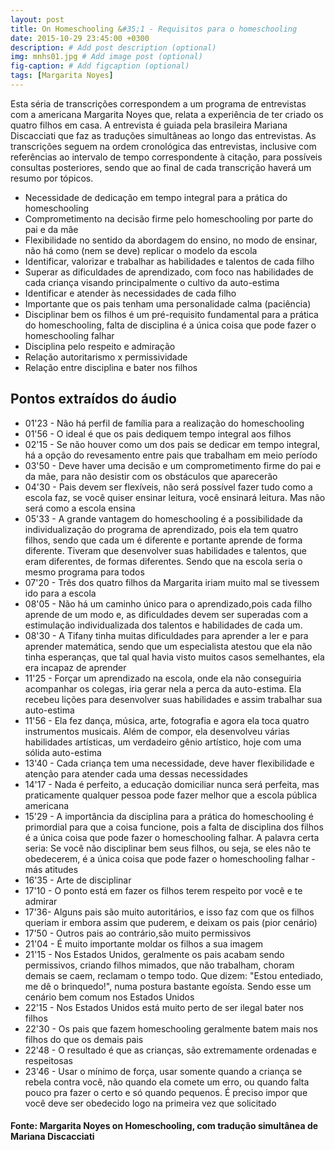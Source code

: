 ```yaml
---
layout: post
title: On Homeschooling &#35;1 - Requisitos para o homeschooling
date: 2015-10-29 23:45:00 +0300
description: # Add post description (optional)
img: mnhs01.jpg # Add image post (optional)
fig-caption: # Add figcaption (optional)
tags: [Margarita Noyes]
---
```


Esta séria de transcrições correspondem a um programa de entrevistas com a americana Margarita Noyes que, relata a experiência de ter criado os quatro filhos em casa. A entrevista é guiada pela brasileira Mariana Discacciati que faz as traduções simultâneas ao longo das entrevistas. As transcrições seguem na ordem cronológica das entrevistas, inclusive com referências ao intervalo de tempo correspondente à citação, para possíveis consultas posteriores, sendo que ao final de cada transcrição haverá um resumo por tópicos.

* Necessidade de dedicação em tempo integral para a prática do homeschooling 
* Comprometimento na decisão firme pelo homeschooling por parte do pai e da mãe
* Flexibilidade no sentido da abordagem do ensino, no modo de ensinar, não há como (nem se deve) replicar o modelo da escola
* Identificar, valorizar e trabalhar as habilidades e talentos de cada filho
* Superar as dificuldades de aprendizado, com foco nas habilidades de cada criança visando principalmente o cultivo da auto-estima
* Identificar e atender às necessidades de cada filho
* Importante que os pais tenham uma personalidade calma (paciência)
* Disciplinar bem os filhos é um pré-requisito fundamental para a prática do homeschooling, falta de disciplina é a única coisa que pode fazer o homeschooling falhar
* Disciplina pelo respeito e admiração
* Relação autoritarismo x permissividade
* Relação entre disciplina e bater nos filhos

## Pontos extraídos do áudio

* 01'23 - Não há perfil de família para a realização do homeschooling
* 01'56 - O ideal é que os pais dediquem tempo integral aos filhos
* 02'15 - Se não houver como um dos pais se dedicar em tempo integral, há a opção do revesamento entre pais que trabalham em meio período
* 03'50 - Deve haver uma decisão e um comprometimento firme do pai e da mãe, para não desistir com os obstáculos que aparecerão
* 04'30 - Pais devem ser flexíveis, não será possível fazer tudo como a escola faz, se você quiser ensinar leitura, você ensinará leitura. Mas não será como a escola ensina
* 05'33 - A grande vantagem do homeschooling é a possibilidade da individualização do programa de aprendizado, pois ela tem quatro filhos, sendo que cada um é diferente e portante aprende de forma diferente. Tiveram que desenvolver suas habilidades e talentos, que eram diferentes, de formas diferentes. Sendo que na escola seria o mesmo programa para todos
* 07'20 - Três dos quatro filhos da Margarita iriam muito mal se tivessem ido para a escola
* 08'05 - Não há um caminho único para o aprendizado,pois cada filho aprende de um modo e, as dificuldades devem ser superadas com a estimulação individualizada dos talentos e habilidades de cada um.
* 08'30 - A Tifany tinha muitas dificuldades para aprender a ler e para aprender matemática, sendo que um especialista atestou que ela não tinha esperanças, que tal qual havia visto muitos casos semelhantes, ela era incapaz de aprender
* 11'25 - Forçar um aprendizado na escola, onde ela não conseguiria acompanhar os colegas, iria gerar nela a perca da auto-estima. Ela recebeu lições para desenvolver suas habilidades e assim trabalhar sua auto-estima
* 11'56 - Ela fez dança, música, arte, fotografia e agora ela toca quatro instrumentos musicais. Além de compor, ela desenvolveu várias habilidades artísticas, um verdadeiro gênio artístico, hoje com uma sólida auto-estima
* 13'40 - Cada criança tem uma necessidade, deve haver flexibilidade e atenção para atender cada uma dessas necessidades
* 14'17 - Nada é perfeito, a educação domiciliar nunca será perfeita, mas praticamente qualquer pessoa pode fazer melhor que a escola pública americana
* 15'29 - A importância da disciplina para a prática do homeschooling é primordial para que a coisa funcione, pois a falta de disciplina dos filhos é a única coisa que pode fazer o homeschooling falhar. A palavra certa seria: Se você não disciplinar bem seus filhos, ou seja, se eles não te obedecerem, é a única coisa que pode fazer o homeschooling falhar - más atitudes
* 16'35 - Arte de disciplinar
* 17'10 - O ponto está em fazer os filhos terem respeito por você e te admirar
* 17'36- Alguns pais são muito autoritários, e isso faz com que os filhos queriam ir embora assim que puderem, e deixam os pais (pior cenário)
* 17'50 - Outros pais ao contrário,são muito permissivos
* 21'04 - É muito importante moldar os filhos a sua imagem
* 21'15 - Nos Estados Unidos, geralmente os pais acabam sendo permissivos, criando filhos mimados, que não trabalham, choram demais se caem, reclamam o tempo todo. Que dizem: "Estou entediado, me dê o brinquedo!", numa postura bastante egoísta. Sendo esse um cenário bem comum nos Estados Unidos
* 22'15 - Nos Estados Unidos está muito perto de ser ilegal bater nos filhos
* 22'30 - Os pais que fazem homeschooling geralmente batem mais nos filhos do que os demais pais
* 22'48 - O resultado é que as crianças, são extremamente ordenadas e respeitosas
* 23'46 - Usar o mínimo de força, usar somente quando a criança se rebela contra você, não quando ela comete um erro, ou quando falta pouco pra fazer o certo e só quando pequenos. É preciso impor que você deve ser obedecido logo na primeira vez que solicitado

#### Fonte: Margarita Noyes on Homeschooling,  com tradução simultânea de Mariana Discacciati